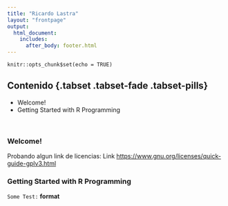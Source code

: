 ```yaml
---
title: "Ricardo Lastra"
layout: "frontpage"
output: 
  html_document:
    includes:
      after_body: footer.html
---
```


```{r setup, include=FALSE}
knitr::opts_chunk$set(echo = TRUE)
```

## Contenido {.tabset .tabset-fade .tabset-pills}

+ Welcome!
+ Getting Started with R Programming

&nbsp;

### Welcome!

Probando algun link de licencias:  Link https://www.gnu.org/licenses/quick-guide-gplv3.html 

### Getting Started with R Programming

`Some Test:` **format**
